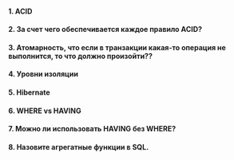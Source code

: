 #### 1. ACID

#### 2. За счет чего обеспечивается каждое правило ACID?

#### 3. Атомарность, что если в транзакции какая-то операция не выполнится, то что должно произойти??

#### 4. Уровни изоляции

#### 5. Hibernate

#### 6. WHERE vs HAVING

#### 7. Можно  ли использовать HAVING без WHERE?

#### 8. Назовите агрегатные функции в SQL.
